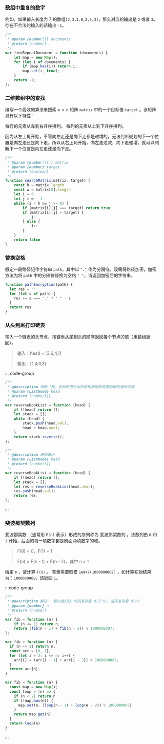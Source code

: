 ### 数组中重复的数字

例如，如果输入长度为 7 的数组`[2,3,1,0,2,5,3]`，那么对应的输出是 `2` 或者 `3`。存在不合法的输入的话输出 `-1`。

```js
/**
 * @param {number[]} documents
 * @return {number}
 */
var findRepeatDocument = function (documents) {
	let map = new Map();
	for (let i of documents) {
		if (map.has(i)) return i;
		map.set(i, true);
	}
	return -1;
};
```

### 二维数组中的查找

编写一个高效的算法来搜索 `m x n` 矩阵 `matrix` 中的一个目标值 `target` 。该矩阵具有以下特性：

每行的元素从左到右升序排列。
每列的元素从上到下升序排列。

因为从左上角开始，不管向左走还是向下走都是递增的，无法判断规划的下一个位置是向左走还是向下走，所以从右上角开始，向左走递减，向下走递增，就可以判断下一个位置是向左走还是向下走。

```js
/**
 * @param {number[][]} matrix
 * @param {number} target
 * @return {boolean}
 */
function searchMatrix(matrix, target) {
    const h = matrix.length
    const w = matrix[0].length
    let i = 0
    let j = w - 1
    while (i < h && j >= 0) {
        if (matrix[i][j] === target) return true;
        if (matrix[i][j] > target) {
            j--
        } else {
            i++
        }
    }
    return false
}
```

### 替换空格

假定一段路径记作字符串 `path`，其中以 `"."` 作为分隔符。现需将路径加密，加密方法为将 `path` 中的分隔符替换为空格 `" "`，请返回加密后的字符串。

```js
function pathEncryption(path) {
  let res = ""
  for (let s of path) {
    res += s === '.' ? " " : s
  }
  return res
}
```


### 从头到尾打印链表

输入一个链表的头节点，按链表从尾到头的顺序返回每个节点的值（用数组返回）。

> 输入：head = [3,6,4,1]
>
> 输出：[1,4,6,3]

::: code-group 
```js [栈]
/**
 * @description 借助「栈」这种先进后出的结构来得到链表的倒序遍历结果
 * @param {ListNode} head
 * @return {number[]}
 */
var reverseBookList = function (head) {
	if (!head) return [];
	let stack = [];
	while (head) {
		stack.push(head.val);
		head = head.next;
	}
	return stack.reverse();
};
```

```js [递归]
/**
 * @description 递归遍历
 * @param {ListNode} head
 * @return {number[]}
 */
var reverseBookList = function (head) {
	if (!head) return [];
	let stack = [];
	let res = reverseBookList(head.next);
	res.push(head.val);
	return res;
};
```
:::

### 斐波那契数列

斐波那契数 （通常用 `F(n)` 表示）形成的序列称为 斐波那契数列 。该数列由 `0` 和 `1` 开始，后面的每一项数字都是前面两项数字的和。

> F(0) = 0，F(1) = 1
>
> F(n) = F(n - 1) + F(n - 2)，其中 n > 1
>
给定 `n` ，请计算 `F(n)` 。
答案需要取模 `1e9+7(1000000007)` ，如计算初始结果为：`1000000008`，请返回 `1`。

:::code-group
```js [递归]
/**
 * @description 解法一 暴力递归法 时间复杂度 O(2^n)，空间复杂度 O(n)
 * @param {number} n
 * @return {number}
 */
var fib = function (n) {
    if (n <= 1) return n;
    return (fib(n - 1) + fib(n - 2)) % 1000000007;
};
```

```js [自底向上的动态规划]
var fib = function (n) {
  if (n <= 1) return n;
  const arr = [0, 1];
  for (let i = 2; i <= n; i++) {
    arr[i] = (arr[i - 1] + arr[i - 2]) % 1000000007;
  }
  return arr[n];
}
```
```js [自顶向下的动态规划]
var fib = function (n) {
  const map = new Map();
  const loop = (n) => {
    if (n < 2) return n
    if (!map.has(n)) {
      map.set(n, (loop(n - 1) + loop(n - 2)) % 1000000007)
    }
    return map.get(n)
  }
  return loop(n)
}

```
:::